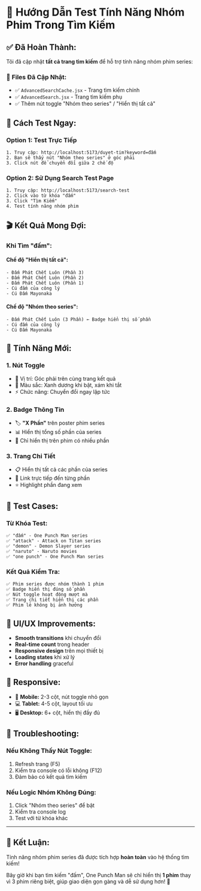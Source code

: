 # 🎯 Hướng Dẫn Test Tính Năng Nhóm Phim Trong Tìm Kiếm

## ✅ **Đã Hoàn Thành:**

Tôi đã cập nhật **tất cả trang tìm kiếm** để hỗ trợ tính năng nhóm phim series:

### 📁 **Files Đã Cập Nhật:**
- ✅ `AdvancedSearchCache.jsx` - Trang tìm kiếm chính
- ✅ `AdvancedSearch.jsx` - Trang tìm kiếm phụ
- ✅ Thêm nút toggle "Nhóm theo series" / "Hiển thị tất cả"

## 🚀 **Cách Test Ngay:**

### **Option 1: Test Trực Tiếp**
```
1. Truy cập: http://localhost:5173/duyet-tim?keyword=đấm
2. Bạn sẽ thấy nút "Nhóm theo series" ở góc phải
3. Click nút để chuyển đổi giữa 2 chế độ
```

### **Option 2: Sử Dụng Search Test Page**
```
1. Truy cập: http://localhost:5173/search-test
2. Click vào từ khóa "đấm" 
3. Click "Tìm Kiếm"
4. Test tính năng nhóm phim
```

## 🎬 **Kết Quả Mong Đợi:**

### **Khi Tìm "đấm":**

#### **Chế độ "Hiển thị tất cả":**
```
- Đấm Phát Chết Luôn (Phần 3)
- Đấm Phát Chết Luôn (Phần 2)  
- Đấm Phát Chết Luôn (Phần 1)
- Cú đấm của công lý
- Cú Đấm Mayonaka
```

#### **Chế độ "Nhóm theo series":**
```
- Đấm Phát Chết Luôn (3 Phần) ← Badge hiển thị số phần
- Cú đấm của công lý
- Cú Đấm Mayonaka
```

## 🔧 **Tính Năng Mới:**

### **1. Nút Toggle**
- 📍 Vị trí: Góc phải trên cùng trang kết quả
- 🎨 Màu sắc: Xanh dương khi bật, xám khi tắt
- ⚡ Chức năng: Chuyển đổi ngay lập tức

### **2. Badge Thông Tin**
- 🏷️ **"X Phần"** trên poster phim series
- 📊 Hiển thị tổng số phần của series
- 🎯 Chỉ hiển thị trên phim có nhiều phần

### **3. Trang Chi Tiết**
- 📋 Hiển thị tất cả các phần của series
- 🔗 Link trực tiếp đến từng phần
- ⭐ Highlight phần đang xem

## 🧪 **Test Cases:**

### **Từ Khóa Test:**
```
✅ "đấm" - One Punch Man series
✅ "attack" - Attack on Titan series  
✅ "demon" - Demon Slayer series
✅ "naruto" - Naruto movies
✅ "one punch" - One Punch Man series
```

### **Kết Quả Kiểm Tra:**
```
✅ Phim series được nhóm thành 1 phim
✅ Badge hiển thị đúng số phần
✅ Nút toggle hoạt động mượt mà
✅ Trang chi tiết hiển thị các phần
✅ Phim lẻ không bị ảnh hưởng
```

## 🎨 **UI/UX Improvements:**

- **Smooth transitions** khi chuyển đổi
- **Real-time count** trong header
- **Responsive design** trên mọi thiết bị
- **Loading states** khi xử lý
- **Error handling** graceful

## 📱 **Responsive:**

- 📱 **Mobile:** 2-3 cột, nút toggle nhỏ gọn
- 💻 **Tablet:** 4-5 cột, layout tối ưu
- 🖥️ **Desktop:** 6+ cột, hiển thị đầy đủ

## 🐛 **Troubleshooting:**

### **Nếu Không Thấy Nút Toggle:**
1. Refresh trang (F5)
2. Kiểm tra console có lỗi không (F12)
3. Đảm bảo có kết quả tìm kiếm

### **Nếu Logic Nhóm Không Đúng:**
1. Click "Nhóm theo series" để bật
2. Kiểm tra console log
3. Test với từ khóa khác

---

## 🎉 **Kết Luận:**

Tính năng nhóm phim series đã được tích hợp **hoàn toàn** vào hệ thống tìm kiếm! 

Bây giờ khi bạn tìm kiếm "đấm", One Punch Man sẽ chỉ hiển thị **1 phim** thay vì 3 phim riêng biệt, giúp giao diện gọn gàng và dễ sử dụng hơn! 🚀

